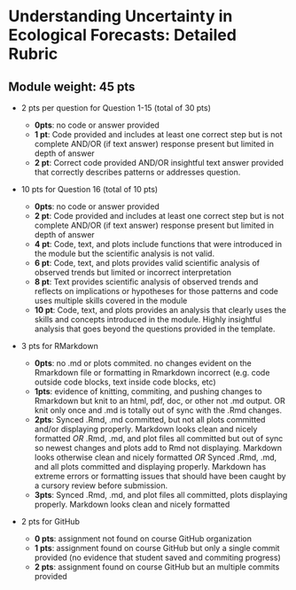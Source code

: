 # Understanding Uncertainty in Ecological Forecasts: Detailed Rubric

## Module weight: 45 pts

- 2 pts per question for Question 1-15 (total of 30 pts)
    - **0pts**: no code or answer provided
    - **1 pt**: Code provided and includes at least one correct step but is not complete AND/OR (if text answer) response present but limited in depth of answer
    - **2 pt**: Correct code provided AND/OR insightful text answer provided that correctly describes patterns or addresses question.
    
- 10 pts for Question 16 (total of 10 pts)
    - **0pts**: no code or answer provided
    - **2 pt**: Code provided and includes at least one correct step but is not complete AND/OR (if text answer) response present but limited in depth of answer
    - **4 pt**: Code, text, and plots include functions that were introduced in the module but the scientific analysis is not valid.
    - **6 pt**: Code, text, and plots provides valid scientific analysis of observed trends but limited or incorrect interpretation
    - **8 pt**: Text provides scientific analysis of observed trends and reflects on implications or hypotheses for those patterns and code uses multiple skills covered in the module
    - **10 pt**: Code, text, and plots provides an analysis that clearly uses the skills and concepts introduced in the module. Highly insightful analysis that goes beyond the questions provided in the template.

- 3 pts for RMarkdown
    - **0pts**: no .md or plots commited. no changes evident on the Rmarkdown file or formatting in Rmarkdown incorrect (e.g. code outside code blocks, text inside code blocks, etc)
    - **1pts**: evidence of knitting, commiting, and pushing changes to Rmarkdown but knit to an html, pdf, doc, or other not .md output. OR knit only once and .md is totally out of sync with the .Rmd changes.
    - **2pts**: Synced .Rmd, .md committed, but not all plots committed and/or displaying properly. Markdown looks clean and nicely formatted
        _OR_ .Rmd, .md, and plot files all committed but out of sync so newest changes and plots add to Rmd not displaying. Markdown looks otherwise clean and nicely formatted
        _OR_ Synced .Rmd, .md, and all plots committed and displaying properly. Markdown has extreme errors or formatting issues that should have been caught by a cursory review before submission.
    - **3pts**: Synced .Rmd, .md, and plot files all committed, plots displaying properly. Markdown looks clean and nicely formatted
    
- 2 pts for GitHub
  - **0 pts**: assignment not found on course GitHub organization
  - **1 pts**: assignment found on course GitHub but only a single commit provided (no evidence that student saved and commiting progress)
  - **2 pts**: assignment found on course GitHub but an multiple commits provided